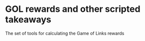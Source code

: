 # GOL rewards and other scripted takeaways

The set of tools for calculating the Game of Links rewards
